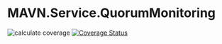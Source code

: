 # MAVN.Service.QuorumMonitoring

![calculate coverage](https://github.com/OpenMAVN/MAVN.Service.QuorumMonitoring/workflows/coverage%20report/badge.svg)
[![Coverage Status](https://coveralls.io/repos/github/OpenMAVN/MAVN.Service.QuorumMonitoring/badge.svg?branch=master)](https://coveralls.io/github/OpenMAVN/MAVN.Service.QuorumMonitoring?branch=master)
